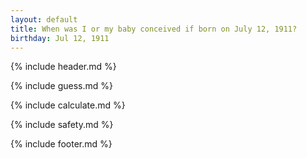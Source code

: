 ```yaml
---
layout: default
title: When was I or my baby conceived if born on July 12, 1911?
birthday: Jul 12, 1911
---
```


{% include header.md %}

{% include guess.md %}

{% include calculate.md %}

{% include safety.md %}

{% include footer.md %}



